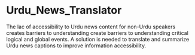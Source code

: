 # Urdu_News_Translator

The lac of accessibility to Urdu news content for non-Urdu speakers creates barriers to understanding create barriers to understanding critical logical and global events. A solution is needed to translate and summarize Urdu news captions to improve information accessibility.
